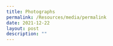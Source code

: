 ```yaml
---
title: Photographs
permalink: /Resources/media/permalink
date: 2021-12-22
layout: post
description: ""
---
```


